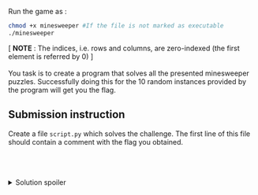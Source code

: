 Run the game as :
```bash
chmod +x minesweeper #If the file is not marked as executable
./minesweeper
```
[ <b>NOTE</b> : The indices, i.e. rows and columns, are zero-indexed (the first element is referred by 0) ] <br>
<br>
You task is to create a program that solves all the presented minesweeper puzzles. 
Successfully doing this for the 10 random instances provided by the program will get you the flag.

## Submission instruction
Create a file `script.py` which solves the challenge. The first line of this file should contain a comment with the flag you obtained.
<br>
<br>
<br>
<br>
<details>
  <summary>Solution spoiler</summary>
  https://www.youtube.com/watch?v=G_UYXzGuqvM
</details>

